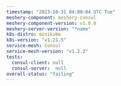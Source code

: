 ```yaml
---
timestamp: "2023-10-31 04:00:04 UTC Tue"
meshery-component: meshery-consul
meshery-component-version: v1.0.0
meshery-server-version: "*name"
k8s-distro: minikube
k8s-version: "v1.21.5"
service-mesh: Consul
service-mesh-version: "v1.2.2"
tests:
  consul-client: null
  consul-server:  null
overall-status: "failing"
---
```

